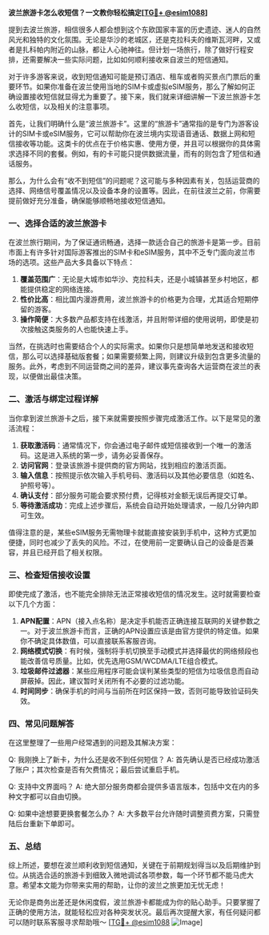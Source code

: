**波兰旅游卡怎么收短信？一文教你轻松搞定[[TG💪+ @esim1088](https://t.me/s/esim1088)]**

提到去波兰旅游，相信很多人都会想到这个东欧国家丰富的历史遗迹、迷人的自然风光和独特的文化氛围。无论是华沙的老城区，还是克拉科夫的维斯瓦河畔，又或者是扎科帕内附近的山脉，都让人心驰神往。但计划一场旅行，除了做好行程安排，还需要解决一些实际问题，比如如何顺利接收来自波兰的短信通知。

对于许多游客来说，收到短信通知可能是预订酒店、租车或者购买景点门票后的重要环节。如果你准备在波兰使用当地的SIM卡或虚拟eSIM服务，那么了解如何正确设置接收短信就显得尤为重要了。接下来，我们就来详细讲解一下波兰旅游卡怎么收短信，以及相关的注意事项。

首先，让我们明确什么是“波兰旅游卡”。这里的“旅游卡”通常指的是专门为游客设计的SIM卡或eSIM服务，它可以帮助你在波兰境内实现语音通话、数据上网和短信接收等功能。这类卡的优点在于价格实惠、使用方便，并且可以根据你的具体需求选择不同的套餐。例如，有的卡可能只提供数据流量，而有的则包含了短信和通话服务。

那么，为什么会有“收不到短信”的问题呢？这可能与多种因素有关，包括运营商的选择、网络信号覆盖情况以及设备本身的设置等。因此，在前往波兰之前，你需要提前做好充分准备，确保能够顺畅地接收短信通知。

### 一、选择合适的波兰旅游卡

在波兰旅行期间，为了保证通讯畅通，选择一款适合自己的旅游卡是第一步。目前市面上有许多针对国际游客推出的SIM卡和eSIM服务，其中不乏专门面向波兰市场的选项。这些产品大多具备以下特点：

1. **覆盖范围广**：无论是大城市如华沙、克拉科夫，还是小城镇甚至乡村地区，都能提供稳定的网络连接。
2. **性价比高**：相比国内漫游费用，波兰旅游卡的价格更为合理，尤其适合短期停留的游客。
3. **操作简便**：大多数产品都支持在线激活，并且附带详细的使用说明，即使是初次接触这类服务的人也能快速上手。

当然，在挑选时也需要结合个人的实际需求。如果你只是想简单地发送和接收短信，那么可以选择基础版套餐；如果需要频繁上网，则建议升级到包含更多流量的服务。此外，考虑到不同运营商之间的差异，建议事先查询各大运营商在波兰的表现，以便做出最佳决策。

### 二、激活与绑定过程详解

当你拿到波兰旅游卡之后，接下来就需要按照步骤完成激活工作。以下是常见的激活流程：

1. **获取激活码**：通常情况下，你会通过电子邮件或短信接收到一个唯一的激活码。这是进入系统的第一步，请务必妥善保存。
2. **访问官网**：登录该旅游卡提供商的官方网站，找到相应的激活页面。
3. **输入信息**：按照提示依次输入手机号码、激活码以及其他必要信息（如姓名、护照号等）。
4. **确认支付**：部分服务可能会要求预付费，记得核对金额无误后再提交订单。
5. **等待激活成功**：完成上述步骤后，系统会自动开始处理请求，一般几分钟内即可生效。

值得注意的是，某些eSIM服务无需物理卡就能直接安装到手机中，这种方式更加便捷，同时也减少了丢失的风险。不过，在使用前一定要确认自己的设备是否兼容，并且已经开启了相关权限。

### 三、检查短信接收设置

即使完成了激活，也不能完全排除无法正常接收短信的情况发生。这时就需要检查以下几个方面：

1. **APN配置**：APN（接入点名称）是决定手机能否正确连接互联网的关键参数之一。对于波兰旅游卡而言，正确的APN设置应该是由官方提供的特定值。如果你不确定具体数值，可以直接联系客服咨询。
2. **网络模式切换**：有时候，强制将手机切换至手动模式并选择最优的网络频段也能改善信号质量。比如，优先选用GSM/WCDMA/LTE组合模式。
3. **垃圾邮件过滤器**：某些应用程序可能会误判某些类型的短信为垃圾信息而自动屏蔽掉。因此，建议暂时关闭所有不必要的过滤功能。
4. **时间同步**：确保手机的时间与当前所在时区保持一致，否则可能导致验证码失效。

### 四、常见问题解答

在这里整理了一些用户经常遇到的问题及其解决方案：

Q: 我刚换上了新卡，为什么还是收不到任何短信？
A: 首先确认是否已经成功激活了账户；其次检查是否有欠费情况；最后尝试重启手机。

Q: 支持中文界面吗？
A: 绝大部分服务商都会提供多语言版本，包括中文在内的多种文字都可以自由切换。

Q: 如果中途想要更换套餐怎么办？
A: 大多数平台允许随时调整资费方案，只需登陆后台重新下单即可。

### 五、总结

综上所述，要想在波兰顺利收到短信通知，关键在于前期规划得当以及后期维护到位。从挑选合适的旅游卡到细致入微地调试各项参数，每一个环节都不能马虎大意。希望本文能为你带来实用的帮助，让你的波兰之旅更加无忧无虑！

无论你是商务出差还是休闲度假，波兰旅游卡都能成为你的贴心助手。只要掌握了正确的使用方法，就能轻松应对各种突发状况。最后再次提醒大家，有任何疑问都可以随时联系客服寻求帮助哦～ [[TG💪+ @esim1088](https://t.me/s/esim1088) ![Image](https://i.postimg.cc/4NQfJmqS/Snipaste-2025-05-13-00-14-12.png)]